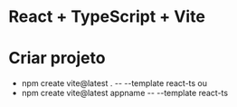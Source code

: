 # React + TypeScript + Vite

# Criar projeto
  - npm create vite@latest . -- --template react-ts ou
  - npm create vite@latest appname -- --template react-ts
